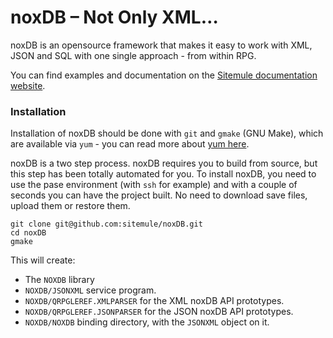 # noxDB – Not Only XML…

noxDB is an opensource framework that makes it easy to work with XML, JSON and SQL with one single approach - from within RPG.

You can find examples and documentation on the [Sitemule documentation website](https://sitemule.github.io/noxdb/about).

### Installation

Installation of noxDB should be done with `git` and `gmake` (GNU Make), which are available via `yum` - you can read more about [yum here](https://bitbucket.org/ibmi/opensource/src/master/docs/yum/).

noxDB is a two step process. noxDB requires you to build from source, but this step has been totally automated for you. To install noxDB, you need to use the pase environment (with `ssh` for example) and with a couple of seconds you can have the project built. No need to download save files, upload them or restore them.

```
git clone git@github.com:sitemule/noxDB.git
cd noxDB
gmake
```

This will create:

* The `NOXDB` library
* `NOXDB/JSONXML` service program.
* `NOXDB/QRPGLEREF.XMLPARSER` for the XML noxDB API prototypes.
* `NOXDB/QRPGLEREF.JSONPARSER` for the JSON noxDB API prototypes.
* `NOXDB/NOXDB` binding directory, with the `JSONXML` object on it.
